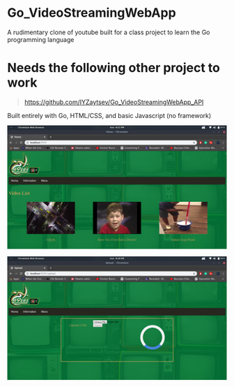 # Go_VideoStreamingWebApp
A rudimentary clone of youtube built for a class project to learn the Go programming language 

# Needs the following other project to work 
> https://github.com/IYZaytsev/Go_VideoStreamingWebApp_API

Built entirely with Go, HTML/CSS, and basic Javascript (no framework)

<p align="center">
  <img src="Screenshot from 2019-12-01 20-21-09.png">
</p>
<p align="center">
  <img src="Screenshot from 2019-12-01 20-18-52.png">
</p>

